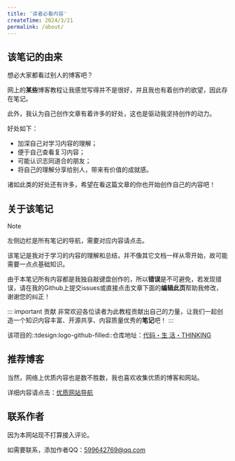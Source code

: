 ```yaml
---
title: '读者必看内容'
createTime: 2024/3/21
permalink: /about/
---
```

## 该笔记的由来
想必大家都看过别人的博客吧？

网上的**某些**博客教程让我感觉写得并不是很好，并且我也有着创作的欲望，因此存在笔记。

此外，我认为自己创作文章有着许多的好处，这也是驱动我坚持创作的动力。

好处如下：

- 加深自己对学习内容的理解；
- 便于自己查看复习内容；
- 可能认识志同道合的朋友；
- 将自己的理解分享给别人，带来有价值的成就感。

诸如此类的好处还有许多，希望在看这篇文章的你也开始创作自己的内容吧！

## 关于该笔记
> [!NOTE]
> 左侧边栏是所有笔记的导航，需要对应内容请点击。

该笔记是我对于学习的内容的理解和总结，并不像其它文档一样从零开始，故可能需要一点点基础知识。

由于本笔记所有内容都是我独自敲键盘创作的，所以**错误**是不可避免，若发现错误，请在我的Github上提交issues或直接点击文章下面的**编辑此页**帮助我修改，谢谢您的纠正！

::: important 贡献
非常欢迎各位读者为此教程贡献出自己的力量，让我们一起创造一个知识内容丰富、开源共享、内容质量优秀的**笔记**吧！
:::

该项目的::tdesign:logo-github-filled::仓库地址：[代码・生 活・THINKING](https://github.com/amatureemoprince/CodeLifeThinking/)
## 推荐博客
当然，网络上优质内容也是数不胜数，我也喜欢收集优质的博客和网站。

详细内容请点击：[优质网站导航](../more/website-nav.md)

## 联系作者
因为本网站现不打算接入评论。

如需要联系，添加作者QQ：599642769@qq.com





